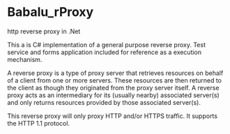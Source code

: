 Babalu_rProxy
=============

http reverse proxy in .Net

This a is C# implementation of a general purpose reverse proxy. Test service and forms application included
for reference as a execution mechanism.
 
A reverse proxy is a type of proxy server that retrieves resources on behalf of a client from one or more servers. 
These resources are then returned to the client as though they originated from the proxy server itself. 
A reverse proxy acts as an intermediary for its (usually nearby) associated server(s) and only returns resources 
provided by those associated server(s).
 
This reverse proxy will only proxy HTTP and/or HTTPS traffic. It supports the HTTP 1.1 protocol.

